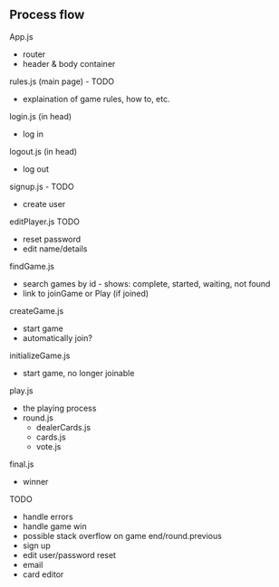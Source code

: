 ## Process flow

App.js
- router
- header & body container

rules.js (main page) - TODO
- explaination of game rules, how to, etc.

login.js (in head)
- log in

logout.js (in head)
- log out

signup.js - TODO
- create user

editPlayer.js TODO
- reset password
- edit name/details

findGame.js
- search games by id - shows: complete, started, waiting, not found
- link to joinGame or Play (if joined)

createGame.js 
- start game
- automatically join?

initializeGame.js
- start game, no longer joinable

play.js
- the playing process
- round.js
  - dealerCards.js
  - cards.js
  - vote.js

final.js
- winner


TODO
- handle errors
- handle game win
- possible stack overflow on game end/round.previous
- sign up
- edit user/password reset
- email
- card editor